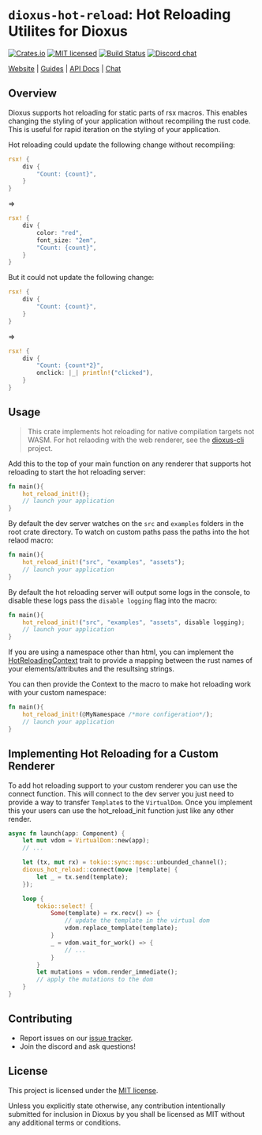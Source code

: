 # `dioxus-hot-reload`: Hot Reloading Utilites for Dioxus


[![Crates.io][crates-badge]][crates-url]
[![MIT licensed][mit-badge]][mit-url]
[![Build Status][actions-badge]][actions-url]
[![Discord chat][discord-badge]][discord-url]

[crates-badge]: https://img.shields.io/crates/v/dioxus-hot-reload.svg
[crates-url]: https://crates.io/crates/dioxus-hot-reload

[mit-badge]: https://img.shields.io/badge/license-MIT-blue.svg
[mit-url]: https://github.com/dioxuslabs/dioxus/blob/master/LICENSE

[actions-badge]: https://github.com/dioxuslabs/dioxus/actions/workflows/main.yml/badge.svg
[actions-url]: https://github.com/dioxuslabs/dioxus/actions?query=workflow%3ACI+branch%3Amaster

[discord-badge]: https://img.shields.io/discord/899851952891002890.svg?logo=discord&style=flat-square
[discord-url]: https://discord.gg/XgGxMSkvUM

[Website](https://dioxuslabs.com) |
[Guides](https://dioxuslabs.com/guide/) |
[API Docs](https://docs.rs/dioxus-hot-reload/latest/dioxus_hot_reload) |
[Chat](https://discord.gg/XgGxMSkvUM)


## Overview

Dioxus supports hot reloading for static parts of rsx macros. This enables changing the styling of your application without recompiling the rust code. This is useful for rapid iteration on the styling of your application.


Hot reloading could update the following change without recompiling:
```rust
rsx! {
    div {
        "Count: {count}",
    }
}
```
=>
```rust
rsx! {
    div {
        color: "red",
        font_size: "2em",
        "Count: {count}",
    }
}
```

But it could not update the following change:
```rust
rsx! {
    div {
        "Count: {count}",
    }
}
```
=>
```rust
rsx! {
    div {
        "Count: {count*2}",
        onclick: |_| println!("clicked"),
    }
}
```

## Usage

> This crate implements hot reloading for native compilation targets not WASM. For hot relaoding with the web renderer, see the [dioxus-cli](https://github.com/DioxusLabs/cli) project.

Add this to the top of your main function on any renderer that supports hot reloading to start the hot reloading server:

```rust
fn main(){
    hot_reload_init!();
    // launch your application
}
```

By default the dev server watches on the `src` and `examples` folders in the root crate directory. To watch on custom paths pass the paths into the hot relaod macro:

```rust
fn main(){
    hot_reload_init!("src", "examples", "assets");
    // launch your application
}
```

By default the hot reloading server will output some logs in the console, to disable these logs pass the `disable logging` flag into the macro:

```rust
fn main(){
    hot_reload_init!("src", "examples", "assets", disable logging);
    // launch your application
}
```

If you are using a namespace other than html, you can implement the [HotReloadingContext](https://docs.rs/dioxus-rsx/latest/dioxus_rsx/trait.HotReloadingContext.html) trait to provide a mapping between the rust names of your elements/attributes and the resultsing strings.

You can then provide the Context to the macro to make hot reloading work with your custom namespace:

```rust
fn main(){
    hot_reload_init!(@MyNamespace /*more configeration*/);
    // launch your application
}
```

## Implementing Hot Reloading for a Custom Renderer

To add hot reloading support to your custom renderer you can use the connect function. This will connect to the dev server you just need to provide a way to transfer `Template`s to the `VirtualDom`. Once you implement this your users can use the hot_reload_init function just like any other render.

```rust
async fn launch(app: Component) {
    let mut vdom = VirtualDom::new(app);
    // ...

    let (tx, mut rx) = tokio::sync::mpsc::unbounded_channel();
    dioxus_hot_reload::connect(move |template| {
        let _ = tx.send(template);
    });

    loop {
        tokio::select! {
            Some(template) = rx.recv() => {
                // update the template in the virtual dom
                vdom.replace_template(template);
            }
            _ = vdom.wait_for_work() => {
                // ...
            }
        }
        let mutations = vdom.render_immediate();
        // apply the mutations to the dom
    }
}
```

## Contributing

- Report issues on our [issue tracker](https://github.com/dioxuslabs/dioxus/issues).
- Join the discord and ask questions!

## License
This project is licensed under the [MIT license].

[mit license]: https://github.com/DioxusLabs/dioxus/blob/master/LICENSE-MIT

Unless you explicitly state otherwise, any contribution intentionally submitted
for inclusion in Dioxus by you shall be licensed as MIT without any additional
terms or conditions.
